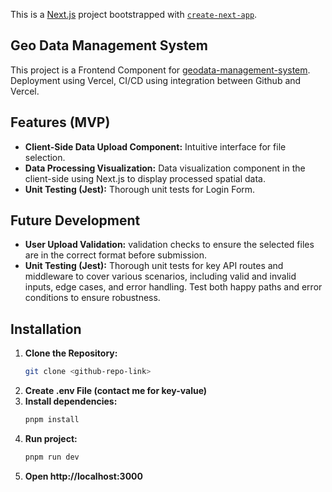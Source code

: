 This is a [Next.js](https://nextjs.org/) project bootstrapped with [`create-next-app`](https://github.com/vercel/next.js/tree/canary/packages/create-next-app).

## Geo Data Management System
This project is a Frontend Component for [geodata-management-system](https://github.com/azurein/geodata-management-system). Deployment using Vercel, CI/CD using integration between Github and Vercel.

## Features (MVP)
- **Client-Side Data Upload Component:** Intuitive interface for file selection.
- **Data Processing Visualization:** Data visualization component in the client-side using Next.js to display processed spatial data.
- **Unit Testing (Jest):** Thorough unit tests for Login Form.

## Future Development
- **User Upload Validation:** validation checks to ensure the selected files are in the correct format before submission.
- **Unit Testing (Jest):** Thorough unit tests for key API routes and middleware to cover various scenarios, including valid and invalid inputs, edge cases, and error handling. Test both happy paths and error conditions to ensure robustness.

## Installation
1. **Clone the Repository:**
   ```bash
   git clone <github-repo-link>
1. **Create .env File (contact me for key-value)**
1. **Install dependencies:**
   ```bash
   pnpm install
1. **Run project:**
   ```bash
   pnpm run dev
2. **Open http://localhost:3000**